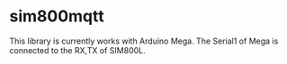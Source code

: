 # sim800mqtt

This library is currently works with Arduino Mega.
The Serial1 of Mega is connected to the RX,TX of SIM800L.
